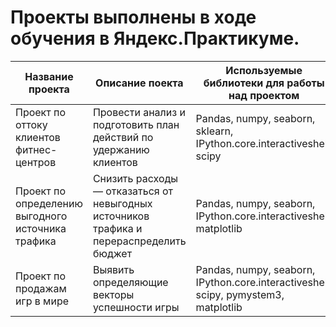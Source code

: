 # Проекты выполнены в ходе обучения в Яндекс.Практикуме.  


Название проекта |  Описание поекта |  Используемые библиотеки для работы над проектом
  --- | --- | ---
  Проект по оттоку клиентов фитнес-центров | Провести анализ и подготовить план действий по удержанию клиентов | Pandas, numpy, seaborn, sklearn, IPython.core.interactiveshell, scipy
Проект по определению выгодного источника трафика |  Снизить расходы — отказаться от невыгодных источников трафика и перераспределить бюджет | Pandas, numpy, seaborn, IPython.core.interactiveshell, matplotlib
Проект по продажам игр в мире | Выявить определяющие векторы успешности игры | Pandas, numpy, seaborn, IPython.core.interactiveshell, scipy, pymystem3, matplotlib

